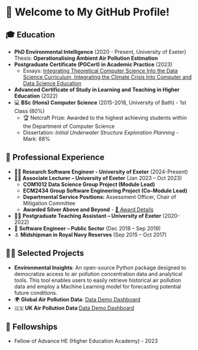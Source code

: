# 👋 Welcome to My GitHub Profile!

## 🎓 Education
- **PhD Environmental Intelligence** (2020 - Present, University of Exeter)  
  Thesis: **Operationalising Ambient Air Pollution Estimation**
- **Postgraduate Certificate (PGCert) in Academic Practice** (2023)
  - Essays: [Integrating Theoretical Computer Science Into the Data Science Curriculum, Integrating the Climate Crisis Into Computer and Data Science Education](https://liamberrisford.info/my-work/pgcert-in-academic-practice-essays/)
- **Advanced Certificate of Study in Learning and Teaching in Higher Education** (2022)
- :computer: **BSc (Hons) Computer Science** (2015-2018, University of Bath) - 1st Class (80%)
  - 🏆 Netcraft Prize: Awarded to the highest achieving students within the Department of Computer Science
  - Dissertation: *Initial Underwater Structure Exploration Planning* - Mark: 88%

## 💼 Professional Experience
- :man_technologist: **Research Software Engineer - University of Exeter** (2024-Present)
- :man_teacher: **Associate Lecturer – University of Exeter** (Jan 2023 – Oct 2023)
  - **COM1012 Data Science Group Project (Module Lead)**
  - **ECM2434 Group Software Engineering Project (Co-Module Lead)**
  - **Departmental Service Positions:** Assessment Officer, Chair of Mitigation Committee
  - **Awarded Silver Above and Beyond** - [🏅 Award Details](https://www.exeter.ac.uk/staff/benefits/reward/aboveandbeyond/)
- :man_student: **Postgraduate Teaching Assistant – University of Exeter** (2020-2022)
- :wrench: **Software Engineer – Public Sector** (Dec 2018 – Sep 2019)
- :anchor: **Midshipman in Royal Navy Reserves** (Sep 2015 – Oct 2017)

## 🧑‍🏫 Selected Projects
- **Environmental Insights**: An open-source Python package designed to democratize access to air pollution concentration data and analytical tools. This tool enables users to easily retrieve historical air pollution data and employ a Machine Learning model for forecasting potential future conditions.
- :earth_africa: **Global Air Pollution Data**: [Data Demo Dashboard](https://berrli.github.io/Global-Ambient-air-Pollution-Model-Dashboard/global_AIUK_2024_air_pollution_demo.html)
- :uk: **UK Air Pollution Data**:[Data Demo Dashboard](https://berrli.github.io/England-Ambient-air-Pollution-Model-Dashboard/england_AIUK_2024_air_pollution_demo.html)

## 🏅 Fellowships
- Fellow of Advance HE (Higher Education Academy) - 2023
